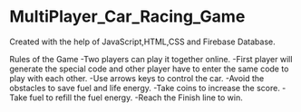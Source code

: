 # MultiPlayer_Car_Racing_Game

Created with the help of JavaScript,HTML,CSS and Firebase Database.

Rules of the Game
-Two players can play it together online.
-First player will generate the special code and other player have to enter the same code to play with each other.
-Use arrows keys to control the car.
-Avoid the obstacles to save fuel and life energy.
-Take coins to increase the score.
-Take fuel to refill the fuel energy.
-Reach the Finish line to win.
